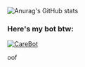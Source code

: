 ![Anurag's GitHub stats](https://github-readme-stats.vercel.app/api?username=triangularperson&count_private=true&theme=tokyonight)

### Here's my bot btw:

<a href="https://top.gg/bot/783920039044317195">
    <img src="https://top.gg/api/widget/783920039044317195.svg" alt="CareBot" />
</a>

oof
